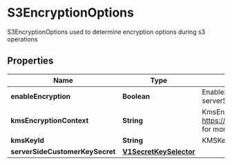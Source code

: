 

# S3EncryptionOptions

S3EncryptionOptions used to determine encryption options during s3 operations
## Properties

Name | Type | Description | Notes
------------ | ------------- | ------------- | -------------
**enableEncryption** | **Boolean** | EnableEncryption tells the driver to encrypt objects if set to true. If kmsKeyId and serverSideCustomerKeySecret are not set, SSE-S3 will be used |  [optional]
**kmsEncryptionContext** | **String** | KmsEncryptionContext is a json blob that contains an encryption context. See https://docs.aws.amazon.com/kms/latest/developerguide/concepts.html#encrypt_context for more information |  [optional]
**kmsKeyId** | **String** | KMSKeyId tells the driver to encrypt the object using the specified KMS Key. |  [optional]
**serverSideCustomerKeySecret** | [**V1SecretKeySelector**](V1SecretKeySelector.md) |  |  [optional]



